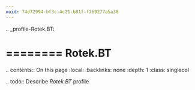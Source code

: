 ```yaml
---
uuid: 74d72994-bf3c-4c21-b81f-f269277a5a38
---
```

.. _profile-Rotek.BT:

========
Rotek.BT
========

.. contents:: On this page
    :local:
    :backlinks: none
    :depth: 1
    :class: singlecol

.. todo::
    Describe *Rotek.BT* profile

